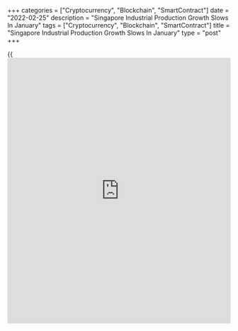 +++
categories = ["Cryptocurrency", "Blockchain", "SmartContract"]
date = "2022-02-25"
description = "Singapore Industrial Production Growth Slows In January"
tags = ["Cryptocurrency", "Blockchain", "SmartContract"]
title = "Singapore Industrial Production Growth Slows In January"
type = "post"
+++

{{<iframe id="large-banner" src="https://www.bounty.group/#slide=10.0" width="100%" height="600" scrolling="no" style="border: 0px solid rgb(216, 221, 230); border-radius: 3px;">}}

Singapore's industrial production growth eased in January, data from the
Economic Development Board showed on Friday.

Industrial output rose 2.0 percent year-on-year in January, after a 16.7
percent rise in December. Economists had forecast a growth of 10.0
percent.

Excluding biomedical manufacturing, industrial production rose 4.7
percent yearly in January, after a 5.9 percent increase in the preceding
month.

On a monthly basis, industrial production dropped 10.7 percent in
January, after a 3.0 percent rise in the previous month. Economists had
expected a 0.4 percent rise.

General manufacturing increased 17.4 percent in January and transport
engineering rose 16.2 percent.

Precision engineering and electronics increased by 11.6 percent and 0.1
percent, respectively.

Meanwhile, output of the chemicals and biomedical manufacturing declined
2.3 percent and 10.6 percent, respectively.

For comments and feedback [contact](https://www.playgroundfx.com/contact/): editorial@rtt[news](https://www.letsplayfx.com/blog/forex-news-website/).com

[Economic News][1]

 **What parts of the world are seeing the best (and worst) economic
performances lately? Click[here][2] to check out our [Econ Scorecard][2]
and find out! See up-to-the-moment [ranking](https://www.playgroundfx.com/blog/crypto-exchange-ranking/)s for the best and worst
performers in [GDP][3], [unemployment rate][4], [inflation][5] and much
more.**

   1. www.rtt[news](https://www.letsplayfx.com/blog/forex-news-website/).com/Content/EconomicNews.aspx
   2. www.rtt[news](https://www.letsplayfx.com/blog/forex-news-website/).com/economic-scorecard/world-rank/retail-sales/highest-performance.aspx
   3. www.rtt[news](https://www.letsplayfx.com/blog/forex-news-website/).com/economic-scorecard/world-rank/GDP/highest-performance.aspx
   4. www.rtt[news](https://www.letsplayfx.com/blog/forex-news-website/).com/economic-scorecard/world-rank/unemployment-rate/lowest-performance.aspx
   5. www.rtt[news](https://www.letsplayfx.com/blog/forex-news-website/).com/economic-scorecard/world-rank/CPI/highest-performance.aspx
